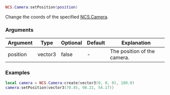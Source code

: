 ```lua
NCS.Camera:setPosition(position)
```

Change the coords of the specified [NCS.Camera](./create).

### Arguments

| Argument | Type    | Optional | Default | Explanation                 |
| -------- | ------- | -------- | ------- | --------------------------- |
| position | vector3 | false    | -       | The position of the camera. |

### Examples

```lua
local camera = NCS.Camera:create(vector3(0, 0, 0), 180.0)
camera:setPosition(vector3(78.45, 98.21, 54.17))
```
